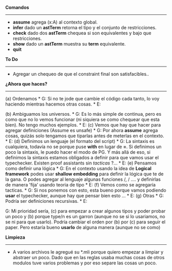 **Comandos**
***
   * **assume** agrega (x:A) al contexto global.
   * **infer** dado un **astTerm** retorna el tipo y el conjunto de restricciones.
   * **check** dado dos **astTerm** chequea si son equivalentes y bajo que restricciones.
   * **show** dado un **astTerm** muestra su **term** equivalente.
   * **quit**


**To Do** 
***
   * Agregar un chequeo de que el constraint final son satisfacibles..

**¿Ahora que haces?**
***

  (a) Ordenamos
      * G: Si no te jode que cambie el código cada tanto, lo voy haciendo mientras hacemos otras cosas. 
      * E:

  (b) Ambiguamos los universos.
      * G: Es lo más simple de continua, pero es como que no lo vemos funcionar (ni siquiera se como chequear que esta bien). No tengo muchos ejemplos.
      * E: 
  (c) Vemos que hay que hacer para agregar definiciones (Assume es unsafe)
      * G: Por ahora **assume** agrega cosas, quizás solo tengamos que tiparlas antes de meterlas en el contexto.
      * E:
  (d) Definimos un lenguaje (el formato del script)
      * G: La sintaxis es cualquiera, todavía no se porque puse **with** en lugar de **=**. Si definimos un poco la sintaxis, le puedo hacer el modo de PG.
         Y más allá de eso, si definimos la sintaxis estamos obligados a definir para que vamos usar el typechecker. Existen proof assistants sin *tacticas* ?...
      * E:
  (e) Pensamos como definir una lógica
      * G: En el contexto usando la idea de **Logical framework** podes usar **shallow embedding** para definir la lógica que te de la gana. O podes agregar al lenguaje
      algunas funciones /\, \/ .... y definirlas de manera 'fija' usando teoria de tipo
      * E:
  (f) Vemos como se agregaría tacticas.
      * G: Si nos ponemos con esto, esta bueno porque vamos podiendo **usar** el typechecker, aunque hay que pensar bien esto ... 
      * E:
  (g) Otras
      * G: Podría ser definiciones recursivas.
      * E:

G: Mi prioridad sería, (c) para empezar a crear algunos tipos y poder probar un poco y (b) porque type/n es un garron (aunque no se si lo usariamos, no se ni para que usarlo).
   Podría cambiar el orden por (b) por (c) para seguir el paper. Pero estaría bueno **usarlo** de alguna manera (aunque no se como)


**Limpieza**
***
   * A varios archivos le agregué su *.mli porque quiero empezar a limpiar y abstraer un poco. Dado que en las reglas usaba muchas cosas de otros modulos tuve varios problemas y por eso separe las cosas un poco.

